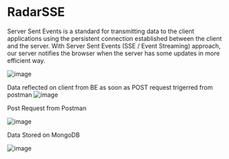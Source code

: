 # RadarSSE

Server Sent Events is a standard for transmitting data to the client applications using the persistent connection established between the client and the server.  With Server Sent Events (SSE / Event Streaming) approach, our server notifies the browser when the server has some updates in more efficient way.

![image](https://user-images.githubusercontent.com/10458982/160169100-07b8a308-5c9f-4607-a473-6e7b9eadb7f0.png)



Data reflected on client from BE as soon as POST request trigerred from postman
![image](https://user-images.githubusercontent.com/10458982/160169238-d633c14d-8f3f-455c-b2e2-b3b0eb36dc4b.png)


Post Request from Postman

![image](https://user-images.githubusercontent.com/10458982/160168237-8e6033d3-7180-446d-9b5b-009f2a67d65c.png)

Data Stored on MongoDB

![image](https://user-images.githubusercontent.com/10458982/160168466-6472d264-d107-4489-9188-7f32ce18fafb.png)

